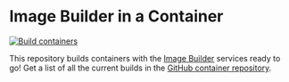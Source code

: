 # Image Builder in a Container

[![Build containers](https://github.com/major/imagebuilder/actions/workflows/build_containers.yml/badge.svg?branch=main)](https://github.com/major/imagebuilder/actions/workflows/build_containers.yml)

This repository builds containers with the [Image Builder] services ready to go!
Get a list of all the current builds in the [GitHub container repository].

[Image Builder]: https://www.osbuild.org/documentation/
[GitHub container repository]: https://github.com/major/imagebuilder/pkgs/container/imagebuilder
